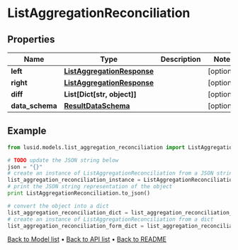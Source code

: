 # ListAggregationReconciliation


## Properties
Name | Type | Description | Notes
------------ | ------------- | ------------- | -------------
**left** | [**ListAggregationResponse**](ListAggregationResponse.md) |  | [optional] 
**right** | [**ListAggregationResponse**](ListAggregationResponse.md) |  | [optional] 
**diff** | **List[Dict[str, object]]** |  | [optional] 
**data_schema** | [**ResultDataSchema**](ResultDataSchema.md) |  | [optional] 

## Example

```python
from lusid.models.list_aggregation_reconciliation import ListAggregationReconciliation

# TODO update the JSON string below
json = "{}"
# create an instance of ListAggregationReconciliation from a JSON string
list_aggregation_reconciliation_instance = ListAggregationReconciliation.from_json(json)
# print the JSON string representation of the object
print ListAggregationReconciliation.to_json()

# convert the object into a dict
list_aggregation_reconciliation_dict = list_aggregation_reconciliation_instance.to_dict()
# create an instance of ListAggregationReconciliation from a dict
list_aggregation_reconciliation_form_dict = list_aggregation_reconciliation.from_dict(list_aggregation_reconciliation_dict)
```
[Back to Model list](../README.md#documentation-for-models) &#8226; [Back to API list](../README.md#documentation-for-api-endpoints) &#8226; [Back to README](../README.md)


